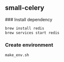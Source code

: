 ## small-celery

### Install dependency

```bash
brew install redis
brew services start redis
```

### Create environment

```
make_env.sh
```


